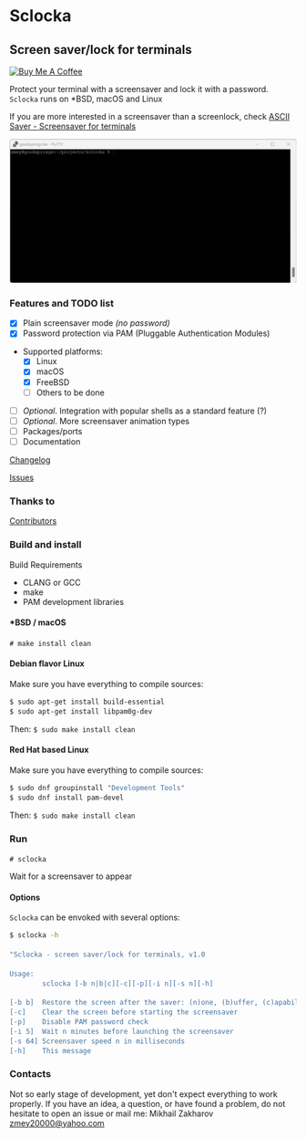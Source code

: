 # Sclocka

## Screen saver/lock for terminals

<a href="https://www.buymeacoffee.com/mezantrop" target="_blank"><img src="https://cdn.buymeacoffee.com/buttons/default-orange.png" alt="Buy Me A Coffee" height="41" width="174"></a>

Protect your terminal with a screensaver and lock it with a password. `Sclocka` runs on *BSD, macOS and Linux

If you are more interested in a screensaver than a screenlock, check [ASCII Saver - Screensaver for terminals](https://gitlab.com/mezantrop/ascsaver)

![Sclocka](sclocka.gif)

### Features and TODO list

- [x] Plain screensaver mode *(no password)*
- [x] Password protection via PAM (Pluggable Authentication Modules)
- Supported platforms:
  - [x] Linux
  - [x] macOS
  - [x] FreeBSD
  - [ ] Others to be done
- [ ] *Optional*. Integration with popular shells as a standard feature (?)
- [ ] *Optional*. More screensaver animation types
- [ ] Packages/ports
- [ ] Documentation

[Changelog](CHANGELOG.md)

[Issues](https://github.com/mezantrop/sclocka/issues)

### Thanks to

[Contributors](CONTRIBUTORS.md)

### Build and install

Build Requirements

- CLANG or GCC
- make
- PAM development libraries

#### *BSD / macOS

`# make install clean`

#### Debian flavor Linux

Make sure you have everything to compile sources:

```sh
$ sudo apt-get install build-essential
$ sudo apt-get install libpam0g-dev
```

Then:
`$ sudo make install clean`

#### Red Hat based Linux

Make sure you have everything to compile sources:

```sh
$ sudo dnf groupinstall "Development Tools"
$ sudo dnf install pam-devel
```

Then:
`$ sudo make install clean`

### Run

`# sclocka`

Wait for a screensaver to appear

#### Options

`Sclocka` can be envoked with several options:

```sh
$ sclocka -h

"Sclocka - screen saver/lock for terminals, v1.0

Usage:
        sclocka [-b n|b|c][-c][-p][-i n][-s n][-h]

[-b b]  Restore the screen after the saver: (n)one, (b)uffer, (c)apabilities
[-c]    Clear the screen before starting the screensaver
[-p]    Disable PAM password check
[-i 5]  Wait n minutes before launching the screensaver
[-s 64] Screensaver speed n in milliseconds
[-h]    This message
```

### Contacts

Not so early stage of development, yet don't expect everything to work properly. If you have an idea, a question,
or have found a problem, do not hesitate to open an issue or mail me: Mikhail Zakharov <zmey20000@yahoo.com>
